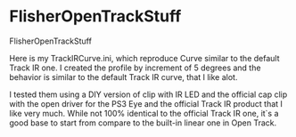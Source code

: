 # FlisherOpenTrackStuff
FlisherOpenTrackStuff

Here is my TrackIRCurve.ini, which reproduce Curve similar to the default Track IR one.
I created the profile by increment of 5 degrees and the behavior is similar to the default Track IR curve, that I like alot.

I tested them using a DIY version of clip with IR LED and the official cap clip with the open driver for the PS3 Eye and the official Track IR product that I like very much.
While not 100% identical to the official Track IR one, it`s a good base to start from compare to the built-in linear one in Open Track.